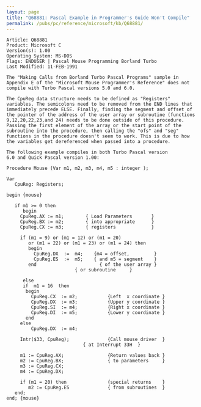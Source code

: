 ```yaml
---
layout: page
title: "Q68881: Pascal Example in Programmer's Guide Won't Compile"
permalink: /pubs/pc/reference/microsoft/kb/Q68881/
---
```


	Article: Q68881
	Product: Microsoft C
	Version(s): 1.00
	Operating System: MS-DOS
	Flags: ENDUSER | Pascal Mouse Programming Borland Turbo
	Last Modified: 11-FEB-1991
	
	The "Making Calls from Borland Turbo Pascal Programs" sample in
	Appendix E of the "Microsoft Mouse Programmer's Reference" does not
	compile with Turbo Pascal versions 5.0 and 6.0.
	
	The CpuReg data structure needs to be defined as "Registers"
	variables. The semicolons need to be removed from the END lines that
	immediately precede ELSE. Finally, finding the segment and offset of
	the pointer of the address of the user array or subroutine (functions
	9,12,20,22,23,and 24) needs to be done outside of this procedure.
	Passing the first element of the array or the start point of the
	subroutine into the procedure, then calling the "ofs" and "seg"
	functions in the procedure doesn't seem to work. This is due to how
	the variables get dereferenced when passed into a procedure.
	
	The following example compiles in both Turbo Pascal version
	6.0 and Quick Pascal version 1.00:
	
	Procedure Mouse (Var m1, m2, m3, m4, m5 : integer );
	
	Var
	   CpuReg: Registers;
	
	begin {mouse}
	
	   if m1 >= 0 then
	      begin
	     CpuReg.AX := m1;        { Load Parameters       }
	     CpuReg.BX := m2;        { into appropriate      }
	     CpuReg.CX := m3;        { registers             }
	
	     if (m1 = 9) or (m1 = 12) or (m1 = 20)
	        or (m1 = 22) or (m1 = 23) or (m1 = 24) then
	        begin
	          CpuReg.DX  :=  m4;    {m4 = offset,         }
	          CpuReg.ES  :=  m5;    { and m5 = segment    }
	        end                       { of the user array }
	                         { or subroutine     }
	
	      else
	      if  m1 = 16  then
	       begin
	         CpuReg.CX  := m2;           {Left  x coordinate }
	         CpuReg.DX  := m3;           {Upper y coordinate }
	         CpuReg.SI  := m4;           {Right x coordinate }
	         CpuReg.DI  := m5;           {Lower y coordinate }
	       end
	     else
	         CpuReg.DX  := m4;
	
	     Intr($33, CpuReg);              {Call mouse driver  }
	                            { at Interrupt 33H  }
	
	     m1 := CpuReg.AX;                {Return values back }
	     m2 := CpuReg.BX;                { to parameters     }
	     m3 := CpuReg.CX;
	     m4 := CpuReg.DX;
	
	     if (m1 = 20) then               {special returns    }
	        m2 := CpuReg.ES              { from subroutines  }
	   end;
	end; {mouse}
